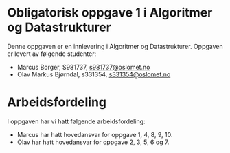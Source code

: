 # Obligatorisk oppgave 1 i Algoritmer og Datastrukturer

Denne oppgaven er en innlevering i Algoritmer og Datastrukturer. 
Oppgaven er levert av følgende studenter:
* Marcus Borger, S981737, s981737@oslomet.no
* Olav Markus Bjørndal, s331354, s331354@oslomet.no

# Arbeidsfordeling

I oppgaven har vi hatt følgende arbeidsfordeling:
* Marcus har hatt hovedansvar for oppgave 1, 4, 8, 9, 10. 
* Olav har hatt hovedansvar for oppgave 2, 3, 5, 6 og 7. 


